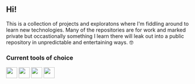 ## Hi!

This is a collection of projects and exploratons where I'm fiddling around to learn new technologies. Many of the repositories are for work and marked private but occastionally something I learn there will leak out into a public repository in unpredictable and entertaining ways. :nerd_face:

### Current tools of choice

<img src="https://media0.giphy.com/media/v1.Y2lkPTc5MGI3NjExZGtuMXI2cXFta2YxOHAwMTN6MGNrcGp0cmNqZTB1dGc2bm92Z2c1eCZlcD12MV9pbnRlcm5hbF9naWZfYnlfaWQmY3Q9cw/LMt9638dO8dftAjtco/giphy.gif" width="30px"/> <img src="https://media1.giphy.com/media/v1.Y2lkPTc5MGI3NjExMHAxYzRxN3dxbTNpaTgwaTJtZzdpbmN0Ymx6ZTNxNnl5N3h6Z3NuZyZlcD12MV9pbnRlcm5hbF9naWZfYnlfaWQmY3Q9cw/IdyAQJVN2kVPNUrojM/giphy.gif" width="30px"/> <img src="https://media1.giphy.com/media/v1.Y2lkPTc5MGI3NjExd2xveGRzZno3dDVleHd3b3ZrNWM5b2hvamRlZ3dndnp4dXc1bWI4eiZlcD12MV9pbnRlcm5hbF9naWZfYnlfaWQmY3Q9cw/KzJkzjggfGN5Py6nkT/giphy.gif" width="30px"/> <img src="https://media3.giphy.com/media/v1.Y2lkPTc5MGI3NjExeW1ham00N3FseHE5bzN2dTV6Mzh6am56cjV0Y3R2N2g1dGRvcmpidCZlcD12MV9pbnRlcm5hbF9naWZfYnlfaWQmY3Q9cw/VgTtXyj5YjVFieCYM2/giphy.gif" width="30px"/>
